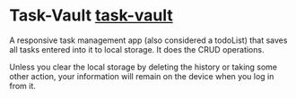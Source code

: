 # Task-Vault <a href="https://marvokmarude.github.io/task_vault_app/">task-vault</a>
A responsive task management app (also considered a todoList) that saves all tasks entered into it to local storage. It does the CRUD operations.

Unless you clear the local storage by deleting the history or taking some other action, your information will remain on the device when you log in from it.

